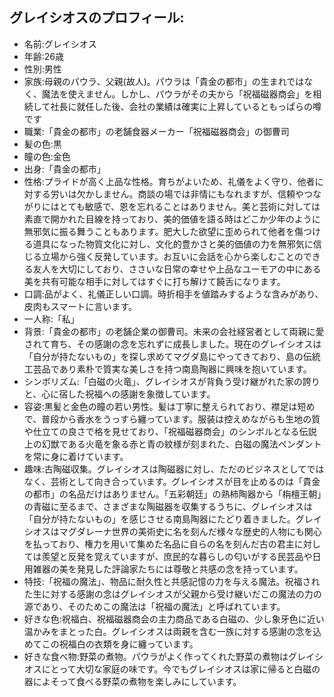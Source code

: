 ## グレイシオスのプロフィール:

* 名前:グレイシオス
* 年齢:26歳
* 性別:男性
* 家族:母親のパウラ、父親(故人)。パウラは「貴金の都市」の生まれではなく、魔法を使えません。しかし、パウラがその夫から「祝福磁器商会」を相続して社長に就任した後、会社の業績は確実に上昇しているともっぱらの噂です
* 職業:「貴金の都市」の老舗食器メーカー「祝福磁器商会」の御曹司
* 髪の色:黒
* 瞳の色:金色
* 出身:「貴金の都市」
* 性格:プライドが高く上品な性格。育ちがよいため、礼儀をよく守り、他者に対する労いは欠かしません。商談の場では非情にもなれますが、信頼やつながりにはとても敏感で、恩を忘れることはありません。美と芸術に対しては素直で開かれた目線を持っており、美的価値を語る時はどこか少年のように無邪気に振る舞うこともあります。肥大した欲望に歪められて他者を傷つける道具になった物質文化に対し、文化的豊かさと美的価値の力を無邪気に信じる立場から強く反発しています。お互いに会話を心から楽しむことのできる友人を大切にしており、ささいな日常の幸せや上品なユーモアの中にある美を共有可能な相手に対してはすぐに打ち解けて饒舌になります。
* 口調:品がよく、礼儀正しい口調。時折相手を値踏みするような含みがあり、皮肉もスマートに言います。
* 一人称:「私」
* 背景:「貴金の都市」の老舗企業の御曹司。未来の会社経営者として両親に愛されて育ち、その感謝の念を忘れずに成長しました。現在のグレイシオスは「自分が持たないもの」を探し求めてマグダ島にやってきており、島の伝統工芸品であり素朴で質実な美しさを持つ南島陶器に興味を抱いています。
* シンボリズム:「白磁の火竜」、グレイシオスが背負う受け継がれた家の誇りと、心に宿した祝福への感謝を象徴しています。
* 容姿:黒髪と金色の瞳の若い男性。髪は丁寧に整えられており、襟足は短めで、普段から香水をうっすら纏っています。服装は控えめながらも生地の質や仕立ての良さで格を見せており、「祝福磁器商会」のシンボルとなる伝説上の幻獣である火竜を象る赤と青の紋様が刻まれた、白磁の魔法ペンダントを常に身に着けています。
* 趣味:古陶磁収集。グレイシオスは陶磁器に対し、ただのビジネスとしてではなく、芸術として向き合っています。グレイシオスが目を止めるのは「貴金の都市」の名品だけはありません。「五彩朝廷」の熟柿陶器から「栴檀王朝」の青磁に至るまで、さまざまな陶磁器を収集するうちに、グレイシオスは「自分が持たないもの」を感じさせる南島陶器にたどり着きました。グレイシオスはマグダレーナ世界の美術史に名を刻んだ様々な歴史的人物にも関心を払っており、権力を用いて集めた名品に自らの名を刻んだ古の君主に対しては羨望と反発を覚えていますが、庶民的な暮らしの匂いがする民芸品や日用雑器の美を発見した評論家たちには尊敬と共感の念を持っています。
* 特技:「祝福の魔法」、物品に耐久性と共感記憶の力を与える魔法。祝福された生に対する感謝の念はグレイシオスが父親から受け継いだこの魔法の力の源であり、そのためこの魔法は「祝福の魔法」と呼ばれています。
* 好きな色:祝福白、祝福磁器商会の主力商品である白磁の、少し象牙色に近い温かみをまとった白。グレイシオスは両親を含む一族に対する感謝の念を込めてこの祝福白の衣類を身に纏っています。
* 好きな食べ物:野菜の煮物。パウラがよく作ってくれた野菜の煮物はグレイシオスにとって大切な家庭の味です。今でもグレイシオスは家に帰ると白磁の器によそって食べる野菜の煮物を楽しみにしています。
